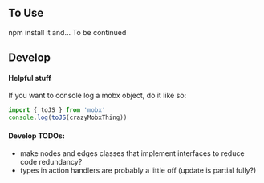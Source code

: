 ## To Use

npm install it and... To be continued

## Develop

#### Helpful stuff

If you want to console log a mobx object, do it like so:

```javascript
import { toJS } from 'mobx'
console.log(toJS(crazyMobxThing))
```

#### Develop TODOs:

- make nodes and edges classes that implement interfaces to reduce code redundancy?
- types in action handlers are probably a little off (update is partial fully?)

